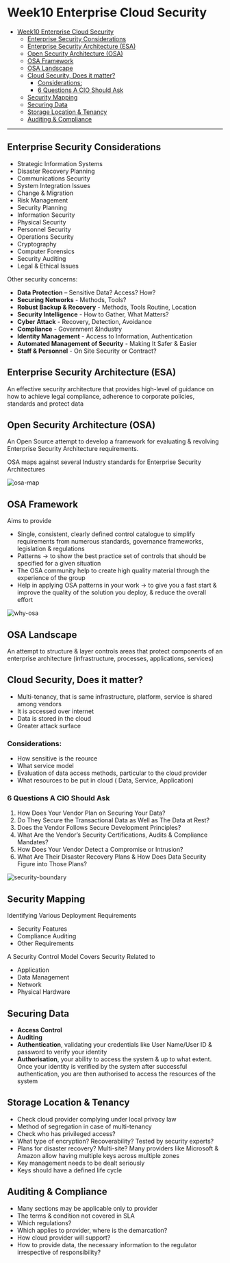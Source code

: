 # Week10 Enterprise Cloud Security

- [Week10 Enterprise Cloud Security](#week10-enterprise-cloud-security)
  - [Enterprise Security Considerations](#enterprise-security-considerations)
  - [Enterprise Security Architecture (ESA)](#enterprise-security-architecture-esa)
  - [Open Security Architecture (OSA)](#open-security-architecture-osa)
  - [OSA Framework](#osa-framework)
  - [OSA Landscape](#osa-landscape)
  - [Cloud Security, Does it matter?](#cloud-security-does-it-matter)
    - [Considerations:](#considerations)
    - [6 Questions A CIO Should Ask](#6-questions-a-cio-should-ask)
  - [Security Mapping](#security-mapping)
  - [Securing Data](#securing-data)
  - [Storage Location & Tenancy](#storage-location--tenancy)
  - [Auditing & Compliance](#auditing--compliance)

---

## Enterprise Security Considerations

- Strategic Information Systems
- Disaster Recovery Planning
- Communications Security
- System Integration Issues
- Change & Migration
- Risk Management
- Security Planning
- Information Security
- Physical Security
- Personnel Security
- Operations Security
- Cryptography
- Computer Forensics
- Security Auditing
- Legal & Ethical Issues

Other security concerns:

- **Data Protection** – Sensitive Data? Access? How?
- **Securing Networks** - Methods, Tools?
- **Robust Backup & Recovery** - Methods, Tools Routine, Location
- **Security Intelligence** - How to Gather, What Matters?
- **Cyber Attack** - Recovery, Detection, Avoidance
- **Compliance** - Government &Industry
- **Identity Management** - Access to Information, Authentication
- **Automated Management of Security** - Making It Safer & Easier
- **Staff & Personnel** - On Site Security or Contract?

## Enterprise Security Architecture (ESA)

An effective security architecture that provides high-level of guidance on how to achieve legal compliance, adherence to corporate policies, standards and protect data

## Open Security Architecture (OSA)

An Open Source attempt to develop a framework for
evaluating & revolving Enterprise Security
Architecture requirements.

OSA maps against several Industry standards for
Enterprise Security Architectures

![osa-map](images/osa-map.png)

## OSA Framework

Aims to provide

- Single, consistent, clearly defined control catalogue to simplify requirements from numerous standards, governance frameworks, legislation & regulations
- Patterns → to show the best practice set of controls that should be specified for a given situation
- The OSA community help to create high quality
  material through the experience of the group
- Help in applying OSA patterns in your work → to give you a fast start & improve the quality of the solution you deploy, & reduce the overall effort

![why-osa](images/why-osa.png)

## OSA Landscape

An attempt to structure & layer controls areas that protect components of an enterprise architecture (infrastructure, processes,
applications, services)

## Cloud Security, Does it matter?

- Multi-tenancy, that is same infrastructure, platform,
  service is shared among vendors
- It is accessed over internet
- Data is stored in the cloud
- Greater attack surface

### Considerations:

- How sensitive is the reource
- What service model
- Evaluation of data access methods, particular to the cloud provider
- What resources to be put in cloud ( Data, Service,
  Application)

### 6 Questions A CIO Should Ask

1. How Does Your Vendor Plan on Securing Your Data?
2. Do They Secure the Transactional Data as Well as The Data at Rest?
3. Does the Vendor Follows Secure Development Principles?
4. What Are the Vendor’s Security Certifications, Audits & Compliance Mandates?
5. How Does Your Vendor Detect a Compromise or Intrusion?
6. What Are Their Disaster Recovery Plans & How Does Data
   Security Figure into Those Plans?

![security-boundary](images/security-boundary.png)

## Security Mapping

Identifying Various Deployment Requirements

- Security Features
- Compliance Auditing
- Other Requirements

A Security Control Model Covers Security Related to

- Application
- Data Management
- Network
- Physical Hardware

## Securing Data

- **Access Control**
- **Auditing**
- **Authentication**, validating your credentials like User
  Name/User ID & password to verify your identity
- **Authorisation**, your ability to access the system & up to what extent. Once your identity is verified by the system after successful authentication, you are then authorised to access the resources of the system

## Storage Location & Tenancy

- Check cloud provider complying under local privacy
  law
- Method of segregation in case of multi-tenancy
- Check who has privileged access?
- What type of encryption? Recoverability? Tested by
  security experts?
- Plans for disaster recovery? Multi-site? Many providers like Microsoft & Amazon allow having multiple keys across multiple zones
- Key management needs to be dealt seriously
- Keys should have a defined life cycle

## Auditing & Compliance

- Many sections may be applicable only to provider
- The terms & condition not covered in SLA
- Which regulations?
- Which applies to provider, where is the demarcation?
- How cloud provider will support?
- How to provide data, the necessary information to the regulator irrespective of responsibility?
